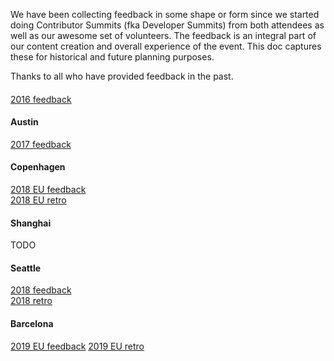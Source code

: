 We have been collecting feedback in some shape or form since we started doing
Contributor Summits (fka Developer Summits) from both attendees as well as our
awesome set of volunteers. The feedback is an integral part of our content
creation and overall experience of the event. This doc captures these for
historical and future planning purposes.

Thanks to all who have provided feedback in the past.

####
[2016 feedback]  

#### Austin  
[2017 feedback]  

#### Copenhagen  
[2018 EU feedback]    
[2018 EU retro]  

#### Shanghai  
TODO  

#### Seattle  
[2018 feedback]  
[2018 retro]  

#### Barcelona  
[2019 EU feedback]
[2019 EU retro]  


[2016 feedback]: https://docs.google.com/spreadsheets/d/1W443ToSJGvk5O2ah1bOC6OUM4F7zsBoJRtq2qbLC36E/edit?usp=sharing
[2017 feedback]: https://docs.google.com/spreadsheets/d/1NNfd4O4mcwGaJJuw1QS9PUEBF08u2QlaW54t5IuJEFc/edit?usp=sharing
[2018 EU feedback]: https://docs.google.com/spreadsheets/d/1Bev8BthgC5OBtak5BDR23lG2eYs3b8UEngoewDyEsnc/edit?usp=sharing
[2018 EU retro]: https://docs.google.com/document/d/1XyjCDFiEx06TkD4vDkci00h0uZR9OVNnKd6MxVo_bAo/edit
[2018 feedback]: https://docs.google.com/spreadsheets/d/1VXwAYo8sJQk1amrayUaYRN5Ly5cYi-t2Yw355veRcDs/edit?usp=sharing
[2018 retro]: https://docs.google.com/document/d/1lonVMIO15xZoxZtX5Gr5N-Wb5GtDY5lGnjKgrfNEAyU/edit?usp=sharing&urp=gmail_link
[2019 EU feedback]: https://docs.google.com/spreadsheets/d/1ZapdCqXyq5Gx-eMl5qfIuE_UhQh2hUu-VzwlTMQL4k8/edit?usp=sharing
[2019 EU retro]: https://docs.google.com/document/d/1pwVJLPLJtv_vyLFF3BTuuZ24yEn0TJbxihd1I_e4p48/edit?usp=sharing
